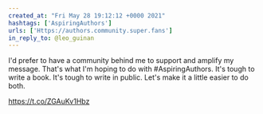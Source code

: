 ```yaml
---
created_at: "Fri May 28 19:12:12 +0000 2021"
hashtags: ['AspiringAuthors']
urls: ['Https://authors.community.super.fans']
in_reply_to: @leo_guinan
---
```


I'd prefer to have a community behind me to support and amplify my message. That's what I'm hoping to do with #AspiringAuthors. It's tough to write a book. It's tough to write in public.  Let's make it a little easier to do both. 

https://t.co/ZGAuKv1Hbz